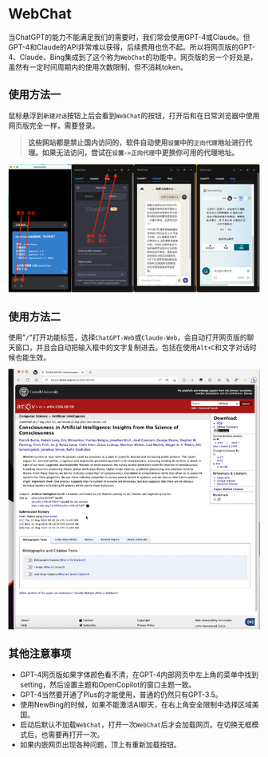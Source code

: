 # WebChat

当ChatGPT的能力不能满足我们的需要时，我们常会使用GPT-4或Claude。但GPT-4和Claude的API非常难以获得，后续费用也伤不起。所以将网页版的GPT-4、Claude、Bing集成到了这个称为`WebChat`的功能中。网页版的另一个好处是，虽然有一定时间周期内的使用次数限制，但不消耗token。

## 使用方法一
鼠标悬浮到`新建对话`按钮上后会看到`WebChat`的按钮，打开后和在日常浏览器中使用网页版完全一样，需要登录。

>**这些网站都是禁止国内访问的，软件自动使用`设置`中的`正向代理`地址进行代理。如果无法访问，尝试在`设置->正向代理`中更换你可用的代理地址。**

![](images/webchat1.png)


## 使用方法二

使用"`/`"打开功能标签，选择`ChatGPT-Web`或`Claude-Web`，会自动打开网页版的聊天窗口，并且会自动把输入框中的文字复制进去。包括在使用`Alt+C`和文字对话时候也能生效。

![](images/webchat2.gif)


## 其他注意事项
- GPT-4网页版如果字体颜色看不清，在GPT-4内部网页中左上角的菜单中找到setting，然后设置主题和OpenCopilot的窗口主题一致。
- GPT-4当然要开通了Plus的才能使用，普通的仍然只有GPT-3.5。
- 使用NewBing的时候，如果不能激活AI聊天，在右上角安全限制中选择区域美国。
- 启动后默认不加载`WebChat`，打开一次`WebChat`后才会加载网页。在切换无框模式后，也需要再打开一次。
- 如果内嵌网页出现各种问题，顶上有重新加载按钮。





